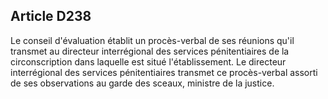 Article D238
----
Le conseil d'évaluation établit un procès-verbal de ses réunions qu'il transmet
au directeur interrégional des services pénitentiaires de la circonscription
dans laquelle est situé l'établissement. Le directeur interrégional des services
pénitentiaires transmet ce procès-verbal assorti de ses observations au garde
des sceaux, ministre de la justice.
